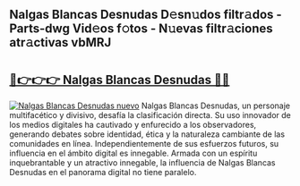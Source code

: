 ## Nalgas Blancas Desnudas D𝚎sn𝚞dos filtr𝚊dos - Parts-dwg Vid𝚎os f𝚘tos - N𝚞evas filtr𝚊ciones atr𝚊ctivas vbMRJ

# <h2><a href="http://mb0jxie.tromn.icu/?c=Nalgas+Blancas+Desnudas">🔗👉👉👉 Nalgas Blancas Desnudas 🔗🔗</a></h2>

[![Nalgas Blancas Desnudas nuevo](https://i.imgur.com/pEAQMta.gif)](http://mb0jxie.tromn.icu/?c=Nalgas+Blancas+Desnudas)
Nalgas Blancas Desnudas, un personaje multifacético y divisivo, desafía la clasificación directa. Su uso innovador de los medios digitales ha cautivado y enfurecido a los observadores, generando debates sobre identidad, ética y la naturaleza cambiante de las comunidades en línea. Independientemente de sus esfuerzos futuros, su influencia en el ámbito digital es innegable. Armada con un espíritu inquebrantable y un atractivo innegable, la influencia de Nalgas Blancas Desnudas en el panorama digital no tiene paralelo.
